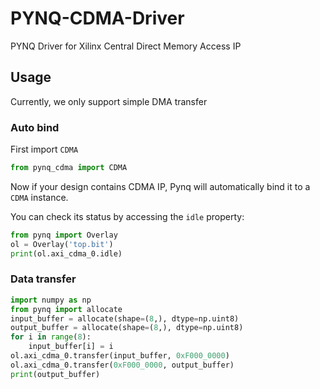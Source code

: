 # PYNQ-CDMA-Driver
 PYNQ Driver for Xilinx Central Direct Memory Access IP

## Usage

Currently, we only support simple DMA transfer

### Auto bind

First import `CDMA`

```python
from pynq_cdma import CDMA
```

Now if your design contains CDMA IP, Pynq will automatically bind it to a `CDMA` instance.

You can check its status by accessing the `idle` property:

```python
from pynq import Overlay
ol = Overlay('top.bit')
print(ol.axi_cdma_0.idle)
```

### Data transfer

```python
import numpy as np
from pynq import allocate
input_buffer = allocate(shape=(8,), dtype=np.uint8)
output_buffer = allocate(shape=(8,), dtype=np.uint8)
for i in range(8):
    input_buffer[i] = i
ol.axi_cdma_0.transfer(input_buffer, 0xF000_0000)
ol.axi_cdma_0.transfer(0xF000_0000, output_buffer)
print(output_buffer)
```
